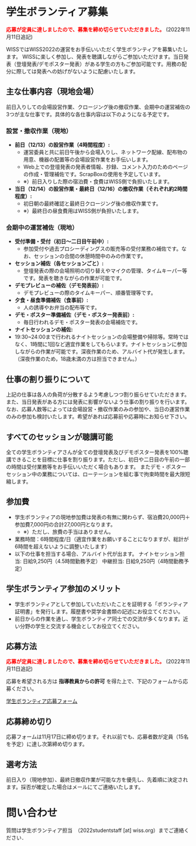 # 学生ボランティア募集

<span style="color: red; ">**応募が定員に達しましたので、募集を締め切らせていただきました。**</span> (2022年11月11日追記)

WISSではWISS2022の運営をお手伝いいただく学生ボランティアを募集いたします。 WISSに楽しく参加し、発表を聴講しながらご参加いただけます。当日発表（登壇発表/デモポスター発表）がある学生の方もご参加可能です。用務の配分に際しては発表への妨げがないように配慮いたします。


## 主な仕事内容（現地会場）
前日入りしての会場設営作業、クロージング後の撤収作業、会期中の運営補佐の3つが主な仕事です。具体的な各仕事内容は以下のようになる予定です。

### 設営・撤収作業（現地）

- __前日（12/13）の設営作業（4時間程度）:__
  - 運営委員と共に前日午後から会場入りし、ネットワーク配線、配布物の用意、機器の配置等の会場設営作業をお手伝いします。
  - Web上での登壇発表の発表者情報、抄録、コメント入力のためのページの作成・管理補佐です。ScrapBoxの使用を予定しています。
  - ※）前日入りした際の宿泊費・食費はWISS側で負担いたします。
- __当日（12/14）の設営作業・最終日（12/16）の撤収作業（それぞれ約2時間程度）:__
  - 初日朝の最終確認と最終日クロージング後の撤収作業です。 
  - ※）最終日の昼食費用はWISS側が負担いたします。 



### 会期中の運営補佐（現地）

- __受付準備・受付（初日〜二日目午前中）:__
  - 参加受付や過去プロシーディングスの販売等の受付業務の補佐です。なお、セッションの合間の休憩時間中のみの作業です。
- __セッション補佐（各セッションごと）:__
  - 登壇発表の際の会場照明の切り替えやマイクの管理、タイムキーパー等です。発表を聴きながらの作業が可能です。
- __デモプレビューの補佐（デモ発表前）:__
  - デモプレビューの際のタイムキーパー、順番管理等です。
- __夕食・昼食準備補佐（食事前）:__
  - 人の誘導やお弁当の配布等です。
- __デモ・ポスター準備補佐（デモ・ポスター発表前）:__
  - 毎日行われるデモ・ポスター発表の会場補佐です。
- __ナイトセッションの補佐:__
 - 19:30~24:00まで行われるナイトセッションの会場整備や掃除等。常時ではなく、1時間に1回など適宜作業をしてもらいます。ナイトセッションに参加しながらの作業が可能です。深夜作業のため、アルバイト代が発生します。（深夜作業のため，18歳未満の方は担当できません。）


## 仕事の割り振りについて

上記の仕事は各人の負荷が分散するよう考慮しつつ割り振らせていただきます。また、当日発表がある方には発表に影響がないよう仕事の割り振りを行います。なお、応募人数等によっては会場設営・撤収作業のみの参加や、当日の運営作業のみの参加も検討いたします。希望があれば応募前や応募時にお知らせ下さい。

## すべてのセッションが聴講可能

全ての学生ボランティアさんが全ての登壇発表及びデモポスター発表を100%聴講できることを目標に仕事を割り振ります。ただし、初日や二日目の午前の一部の時間は受付業務等をお手伝いいただく場合もあります。 またデモ・ポスターセッション中の業務については、ローテーションを組む事で拘束時間を最大限短縮します。

## 参加費

- 学生ボランティアの現地参加費は発表の有無に関わらず、宿泊費20,000円＋参加費7,000円の合計27,000円となります。
  - ※）ただし、旅費の手当はありません。
- 業務時間：6時間程度/日（適宜作業をお願いすることになりますが、総計が6時間を超えないように調整いたします）
- 以下の仕事を担当する場合、アルバイト代が出ます。
ナイトセッション担当: 日給9,250円（4.5時間勤務予定）
中継担当: 日給9,250円（4時間勤務予定）

## 学生ボランティア参加のメリット

- 学生ボランティアとして参加していただいたことを証明する「ボランティア証明書」を発行します。履歴書や奨学金書類の記述にお役立てください。
- 前日からの作業を通し、学生ボランティア同士での交流が多くなります。近い分野の学生と交流する機会としてお役立てください。

## 応募方法

<span style="color: red; ">**応募が定員に達しましたので、募集を締め切らせていただきました。**</span> (2022年11月11日追記)

応募を希望される方は __指導教員からの許可__ を得た上で、下記のフォームから応募ください。

[学生ボランティア応募フォーム](https://forms.gle/E6JuF1jUVg5sfhJQ8)


## 応募締め切り

応募フォームは11月17日に締め切ります。それ以前でも、応募者数が定員（15名を予定）に達し次第締め切ります。

## 選考方法

前日入り（現地参加）、最終日撤収作業が可能な方を優先し、先着順に決定されます。採否が確定した場合はメールにてご連絡いたします。

# 問い合わせ
質問は学生ボランティア担当　（2022studentstaff [at] wiss.org）までご連絡ください．
